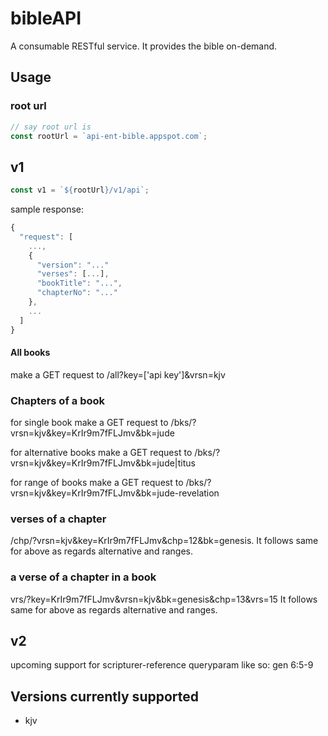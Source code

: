 # bibleAPI
A consumable RESTful service. It provides the bible on-demand.

## Usage

### root url

```js
// say root url is
const rootUrl = `api-ent-bible.appspot.com`;
``` 

## v1

```js
const v1 = `${rootUrl}/v1/api`;
```

sample response:
```js
{
  "request": [
    ...,
    {
      "version": "..."
      "verses": [...],
      "bookTitle": "...",
      "chapterNo": "..."
    },
    ...
  ]
}
```

#### All books

make a GET request to /all?key=['api key']&vrsn=kjv

### Chapters of a book

for single book
make a GET request to /bks/?vrsn=kjv&key=KrIr9m7fFLJmv&bk=jude

for alternative books
make a GET request to /bks/?vrsn=kjv&key=KrIr9m7fFLJmv&bk=jude|titus

for range of books
make a GET request to /bks/?vrsn=kjv&key=KrIr9m7fFLJmv&bk=jude-revelation

### verses of a chapter

/chp/?vrsn=kjv&key=KrIr9m7fFLJmv&chp=12&bk=genesis.
It follows same for above as regards alternative and ranges.

### a verse of a chapter in a book

vrs/?key=KrIr9m7fFLJmv&vrsn=kjv&bk=genesis&chp=13&vrs=15
It follows same for above as regards alternative and ranges.

## v2
upcoming support for scripturer-reference queryparam like so: gen 6:5-9

## Versions currently supported
- kjv
